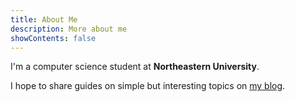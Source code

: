 ```yaml
---
title: About Me
description: More about me
showContents: false
---
```


I'm a computer science student at **Northeastern University**.

I hope to share guides on simple but interesting topics on [my blog](/blog).
